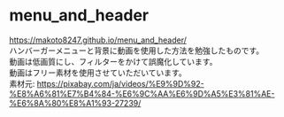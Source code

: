 # menu_and_header
https://makoto8247.github.io/menu_and_header/ <br>
ハンバーガーメニューと背景に動画を使用した方法を勉強したものです。<br>
動画は低画質にし、フィルターをかけて誤魔化しています。<br>
動画はフリー素材を使用させていただいています。<br>
素材元:
https://pixabay.com/ja/videos/%E9%9D%92-%E8%A6%81%E7%B4%84-%E6%9C%AA%E6%9D%A5%E3%81%AE-%E6%8A%80%E8%A1%93-27239/
